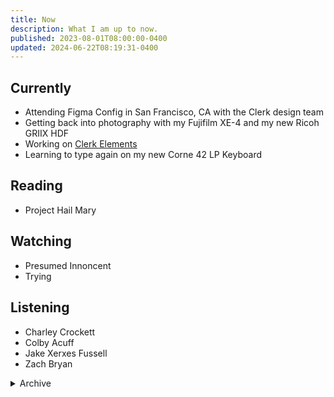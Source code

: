 ```yaml
---
title: Now
description: What I am up to now.
published: 2023-08-01T08:00:00-0400
updated: 2024-06-22T08:19:31-0400
---
```


## Currently

- Attending Figma Config in San Francisco, CA with the Clerk design team
- Getting back into photography with my Fujifilm XE-4 and my new Ricoh GRIIX HDF
- Working on [Clerk Elements](https://clerk.com/docs/elements/overview)
- Learning to type again on my new Corne 42 LP Keyboard

## Reading

- Project Hail Mary

## Watching

- Presumed Innoncent
- Trying

## Listening

- Charley Crockett
- Colby Acuff
- Jake Xerxes Fussell
- Zach Bryan

<details>
<summary>Archive</summary>

- Attend Figma Config 2024
- Watched Your Honor
- Watched Sugar season 1
- Watched Fallout season 1
- Watched Mare of Easttown
- Watched American Rust season 1 & 2
- Watched Manhunt season 1

</details>
